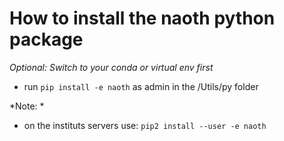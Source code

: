 # How to install the naoth python package

*Optional: Switch to your conda or virtual env first*  

- run `pip install -e naoth` as admin in the /Utils/py folder  

*Note: *  
- on the instituts servers use: `pip2 install --user -e naoth`



